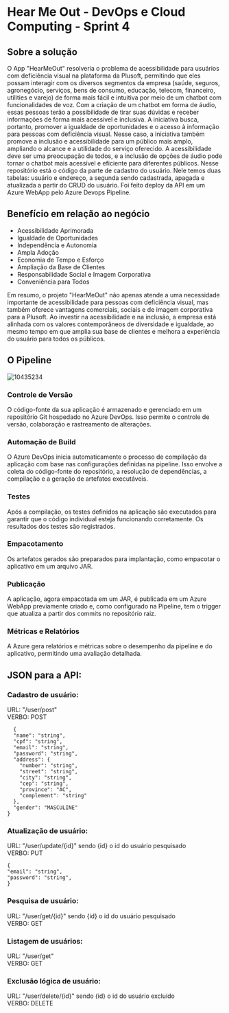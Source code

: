 ﻿# Hear Me Out - DevOps e Cloud Computing - Sprint 4

 ## Sobre a solução  
 O App "HearMeOut" resolveria o problema de acessibilidade para usuários com deficiência visual na plataforma da Plusoft, permitindo que eles possam interagir com os diversos segmentos da empresa (saúde, seguros, agronegócio, serviços, bens de consumo, educação, telecom, financeiro, utilities e varejo) de forma mais fácil e intuitiva por meio de um chatbot com funcionalidades de voz.
Com a criação de um chatbot em forma de áudio, essas pessoas terão a possibilidade de tirar suas dúvidas e receber informações de forma mais acessível e inclusiva. A iniciativa busca, portanto, promover a igualdade de oportunidades e o acesso à informação para pessoas com deficiência visual.
Nesse caso, a iniciativa também promove a inclusão e acessibilidade para um público mais amplo, ampliando o alcance e a utilidade do serviço oferecido. A acessibilidade deve ser uma preocupação de todos, e a inclusão de opções de áudio pode tornar o chatbot mais acessível e eficiente para diferentes públicos.
Nesse repositório está o código da parte de cadastro do usuário. Nele temos duas tabelas: usuário e endereço, a segunda sendo cadastrada, apagada e atualizada a partir do CRUD do usuário. Foi feito deploy da API em um Azure WebApp pelo Azure Devops Pipeline.

## Benefício em relação ao negócio
- Acessibilidade Aprimorada  
- Igualdade de Oportunidades  
- Independência e Autonomia  
- Ampla Adoção  
- Economia de Tempo e Esforço  
- Ampliação da Base de Clientes  
- Responsabilidade Social e Imagem Corporativa  
- Conveniência para Todos    
  
Em resumo, o projeto "HearMeOut" não apenas atende a uma necessidade importante de acessibilidade para pessoas com deficiência visual, mas também oferece vantagens comerciais, sociais e de imagem corporativa para a Plusoft. Ao investir na acessibilidade e na inclusão, a empresa está alinhada com os valores contemporâneos de diversidade e igualdade, ao mesmo tempo em que amplia sua base de clientes e melhora a experiência do usuário para todos os públicos.

## O Pipeline
![10435234](https://github.com/trcosta97/devops-sprint5/assets/101136329/0a04ab43-30e7-417d-83eb-b3666409884a)


### Controle de Versão
O código-fonte da sua aplicação é armazenado e gerenciado em um repositório Git hospedado no Azure DevOps. Isso permite o controle de versão, colaboração e rastreamento de alterações.  

### Automação de Build  
O Azure DevOps inicia automaticamente o processo de compilação da aplicação com base nas configurações definidas na pipeline. Isso envolve a coleta do código-fonte do repositório, a resolução de dependências, a compilação e a geração de artefatos executáveis.  

### Testes
Após a compilação, os testes definidos na aplicação são executados para garantir que o código individual esteja funcionando corretamente. Os resultados dos testes são registrados.

### Empacotamento
Os artefatos gerados são preparados para implantação, como empacotar o aplicativo em um arquivo JAR.

### Publicação
A aplicação, agora empacotada em um JAR, é publicada em um Azure WebApp previamente criado e, como configurado na Pipeline, tem o trigger que atualiza a partir dos commits no repositório raiz.

### Métricas e Relatórios
A Azure gera relatórios e métricas sobre o desempenho da pipeline e do aplicativo, permitindo uma avaliação detalhada.

## JSON para a API:
### Cadastro de usuário:
URL: "/user/post"  
VERBO: POST  
```console
  {
  "name": "string",
  "cpf": "string",
  "email": "string",
  "password": "string",
  "address": {
    "number": "string",
    "street": "string",
    "city": "string",
    "cep": "string",
    "province": "AC",
    "complement": "string"
  },
  "gender": "MASCULINE"
}
```

### Atualização de usuário:
URL: "/user/update/{id}" sendo {id} o id do usuário pesquisado    
VERBO: PUT 
  ```
  {
  "email": "string",
  "password": "string",
  }
  ```
### Pesquisa de usuário:
URL: "/user/get/{id}" sendo {id} o id do usuário pesquisado    
VERBO: GET   

### Listagem de usuários:
URL: "/user/get"   
VERBO: GET  

### Exclusão lógica de usuário:
URL: "/user/delete/{id}" sendo {id} o id do usuário excluído  
VERBO: DELETE 
